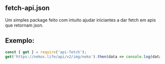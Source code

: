 ## fetch-api.json

Um simples package feito com intuito ajudar iniciantes a dar fetch em apis que retornam json.


## Exemplo:

```javascript
const { get } = require('api-fetch');
get('https://nekos.life/api/v2/img/neko').then(data => console.log(data)) // {"url":"https://cdn.nekos.life/neko/neko230.jpg"}
```
